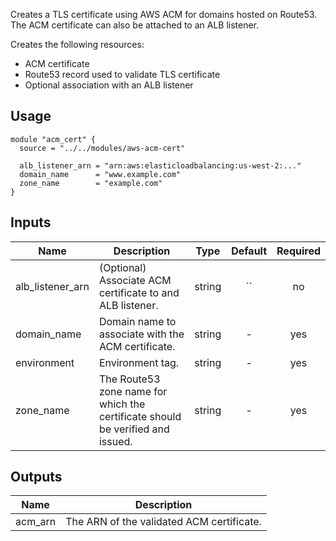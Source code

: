 <!-- BEGINNING OF PRE-COMMIT-TERRAFORM DOCS HOOK -->
Creates a TLS certificate using AWS ACM for domains hosted on Route53.
The ACM certificate can also be attached to an ALB listener.

Creates the following resources:

* ACM certificate
* Route53 record used to validate TLS certificate
* Optional association with an ALB listener

## Usage

```hcl
module "acm_cert" {
  source = "../../modules/aws-acm-cert"

  alb_listener_arn = "arn:aws:elasticloadbalancing:us-west-2:..."
  domain_name      = "www.example.com"
  zone_name        = "example.com"
}
```


## Inputs

| Name | Description | Type | Default | Required |
|------|-------------|:----:|:-----:|:-----:|
| alb_listener_arn | (Optional) Associate ACM certificate to and ALB listener. | string | `` | no |
| domain_name | Domain name to associate with the ACM certificate. | string | - | yes |
| environment | Environment tag. | string | - | yes |
| zone_name | The Route53 zone name for which the certificate should be verified and issued. | string | - | yes |

## Outputs

| Name | Description |
|------|-------------|
| acm_arn | The ARN of the validated ACM certificate. |

<!-- END OF PRE-COMMIT-TERRAFORM DOCS HOOK -->
